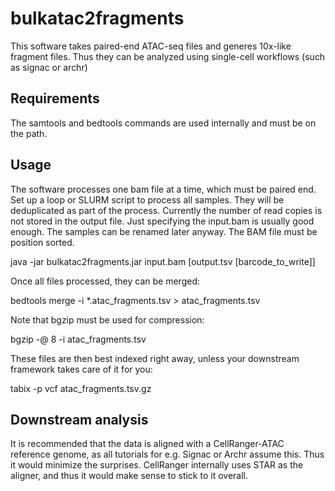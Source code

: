 
# bulkatac2fragments


This software takes paired-end ATAC-seq files and generes 10x-like fragment files.
Thus they can be analyzed using single-cell workflows (such as signac or archr)

## Requirements

The samtools and bedtools commands are used internally and must be on the path.

## Usage

The software processes one bam file at a time, which must be paired end. Set up a loop or SLURM script
to process all samples. They will be deduplicated as part of the process. Currently the number of read
copies is not stored in the output file. Just specifying the input.bam is usually good enough. The
samples can be renamed later anyway. The BAM file must be position sorted.

java -jar bulkatac2fragments.jar input.bam [output.tsv [barcode_to_write]]

Once all files processed, they can be merged:

bedtools merge -i *.atac_fragments.tsv > atac_fragments.tsv

Note that bgzip must be used for compression:

bgzip -@ 8 -i atac_fragments.tsv

These files are then best indexed right away, unless your downstream framework takes care of it for you:

tabix -p vcf atac_fragments.tsv.gz



## Downstream analysis

It is recommended that the data is aligned with a CellRanger-ATAC reference genome, as all tutorials for
e.g. Signac or Archr assume this. Thus it would minimize the surprises. CellRanger internally uses STAR
as the aligner, and thus it would make sense to stick to it overall.
